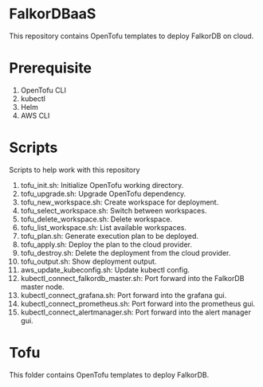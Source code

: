 # FalkorDBaaS

This repository contains OpenTofu templates to deploy FalkorDB on cloud.

# Prerequisite

1. OpenTofu CLI
2. kubectl
3. Helm
4. AWS CLI

# Scripts

Scripts to help work with this repository

1. tofu_init.sh: Initialize OpenTofu working directory.
2. tofu_upgrade.sh: Upgrade OpenTofu dependency.
3. tofu_new_workspace.sh: Create workspace for deployment.
4. tofu_select_workspace.sh: Switch between workspaces.
5. tofu_delete_workspace.sh: Delete workspace.
6. tofu_list_workspace.sh: List available workspaces.
7. tofu_plan.sh: Generate execution plan to be deployed.
8. tofu_apply.sh: Deploy the plan to the cloud provider.
9. tofu_destroy.sh: Delete the deployment from the cloud provider.
10. tofu_output.sh: Show deployment output.
11. aws_update_kubeconfig.sh: Update kubectl config.
12. kubectl_connect_falkordb_master.sh: Port forward into the FalkorDB master node.
13. kubectl_connect_grafana.sh: Port forward into the grafana gui.
14. kubectl_connect_prometheus.sh: Port forward into the prometheus gui.
15. kubectl_connect_alertmanager.sh: Port forward into the alert manager gui.

# Tofu

This folder contains OpenTofu templates to deploy FalkorDB.